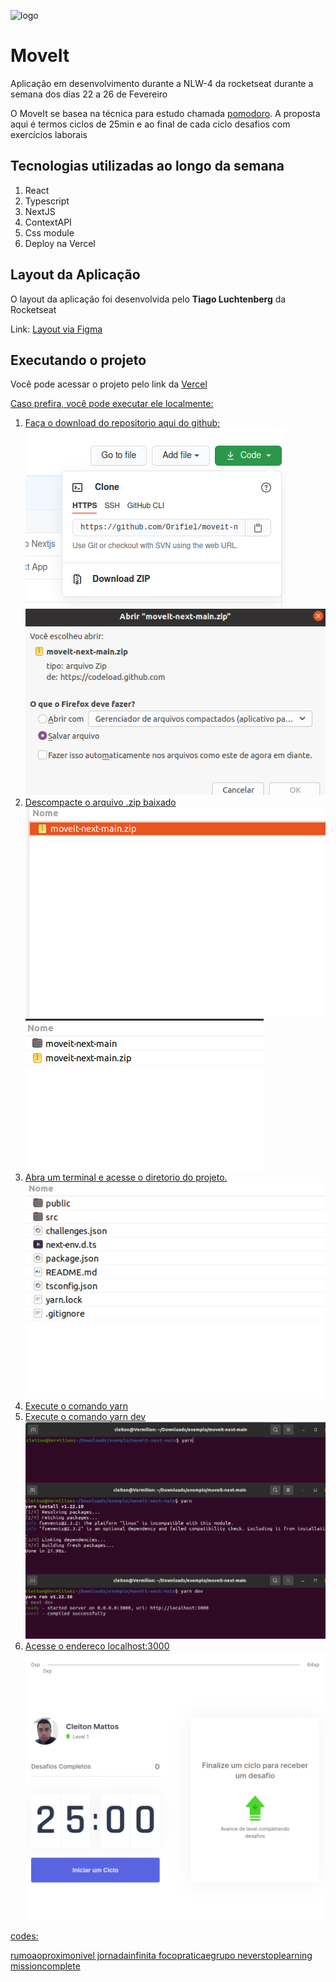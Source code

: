 ![logo](moveit-next/public/favicon.png)

<h1> MoveIt </h1>

<span>Aplicação em desenvolvimento durante a NLW-4 da rocketseat
durante a semana dos dias 22 a 26 de Fevereiro </span>

<p>O MoveIt se basea na técnica para estudo chamada <a href="https://pt.wikipedia.org/wiki/T%C3%A9cnica_pomodoro">pomodoro</a>. A proposta aqui é termos ciclos de 25min e ao final de cada ciclo
desafios com exercícios laborais</p>

<h2> Tecnologias utilizadas ao longo da semana </h2>


1. React 
2. Typescript 
3. NextJS 
4. ContextAPI 
5. Css module 
6. Deploy na Vercel 





<h2> Layout da Aplicação </h2>
<span> O layout da aplicação foi desenvolvida pelo <strong>Tiago Luchtenberg</strong> da Rocketseat</span>

<span>Link:</span>
<a href="https://www.figma.com/file/bzhGEsKA2QJKiMuVZBt7K8/Move.it-1.0-(Copy)?node-id=160%3A2761">
Layout via Figma
</a>


<h2>Executando o projeto</h2>

<p>Você pode acessar o projeto pelo link da <a href="https://moveit-next-snowy-zeta.vercel.app/">Vercel</p>
<p>Caso prefira, você pode executar ele localmente:</p>

1. Faça o download do repositorio aqui do github;
![download](https://github.com/Orifiel/moveit-next/blob/main/public/readme_images/download_repo.png)
![salvando projeto](https://github.com/Orifiel/moveit-next/blob/main/public/readme_images/download_repo2.png)
2. Descompacte o arquivo .zip baixado
![descompactar](https://github.com/Orifiel/moveit-next/blob/main/public/readme_images/download_repo3.png)
![descompactado](https://github.com/Orifiel/moveit-next/blob/main/public/readme_images/download_repo4.png)
3. Abra um terminal e acesse o diretorio do projeto.
![repositorio](https://github.com/Orifiel/moveit-next/blob/main/public/readme_images/view_repo.png)
4. Execute o comando yarn
5. Execute o comando yarn dev
![comandos](https://github.com/Orifiel/moveit-next/blob/main/public/readme_images/comando%20yarn.png)
6. Acesse o endereço localhost:3000
![acessando](https://github.com/Orifiel/moveit-next/blob/main/public/readme_images/ss1.png)






codes:

rumoaoproximonivel
jornadainfinita
focopraticaegrupo
neverstoplearning
missioncomplete